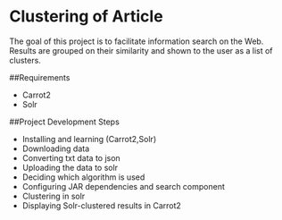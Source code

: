 # Clustering of Article

The goal of this project is to facilitate information search on the Web. Results are grouped on  their similarity and shown to the user as a list of clusters. 

##Requirements
* Carrot2
* Solr

##Project Development Steps
* Installing and learning (Carrot2,Solr)
* Downloading data
* Converting txt data to json
* Uploading the data to solr
* Deciding which algorithm is used 
* Configuring JAR dependencies and search component 
* Clustering in solr
* Displaying  Solr-clustered results in Carrot2 

